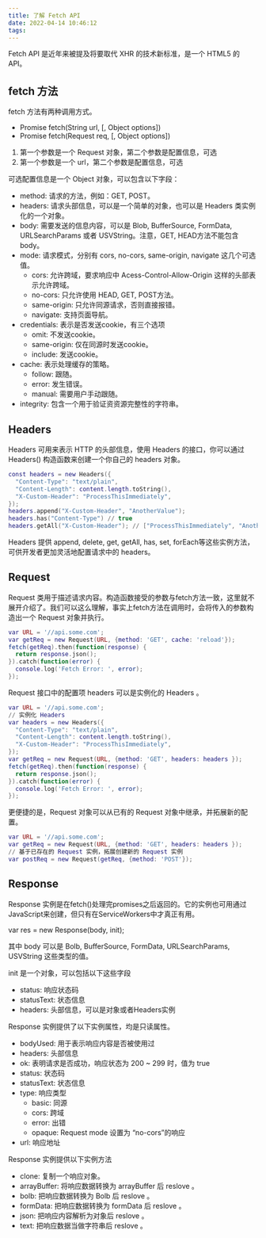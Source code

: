 ```yaml
---
title: 了解 Fetch API
date: 2022-04-14 10:46:12
tags:
---
```

 Fetch API 是近年来被提及将要取代 XHR 的技术新标准，是一个 HTML5 的 API。

 ## fetch 方法
 fetch 方法有两种调用方式。
 * Promise fetch(String url, [, Object options])
 * Promise fetch(Request req, [, Object options])

 1. 第一个参数是一个 Request 对象，第二个参数是配置信息，可选
 2. 第一个参数是一个 url，第二个参数是配置信息，可选

 可选配置信息是一个 Object 对象，可以包含以下字段：
 * method: 请求的方法，例如：GET, POST。
 * headers: 请求头部信息，可以是一个简单的对象，也可以是 Headers 类实例化的一个对象。
 * body: 需要发送的信息内容，可以是 Blob, BufferSource, FormData, URLSearchParams 或者 USVString。注意，GET, HEAD方法不能包含body。
 * mode: 请求模式，分别有 cors, no-cors, same-origin, navigate 这几个可选值。
     - cors: 允许跨域，要求响应中 Acess-Control-Allow-Origin 这样的头部表示允许跨域。
     - no-cors: 只允许使用 HEAD, GET, POST方法。
     - same-origin: 只允许同源请求，否则直接报错。
     - navigate: 支持页面导航。
* credentials: 表示是否发送cookie，有三个选项 
     - omit: 不发送cookie。
     - same-origin: 仅在同源时发送cookie。
     - include: 发送cookie。
* cache: 表示处理缓存的策略。
     - follow: 跟随。
     - error: 发生错误。
     - manual: 需要用户手动跟随。
* integrity: 包含一个用于验证资资源完整性的字符串。

## Headers
Headers 可用来表示 HTTP 的头部信息，使用 Headers 的接口，你可以通过 Headers() 构造函数来创建一个你自己的 headers 对象。

``` lua
const headers = new Headers({
  "Content-Type": "text/plain",
  "Content-Length": content.length.toString(),
  "X-Custom-Header": "ProcessThisImmediately",
});
headers.append("X-Custom-Header", "AnotherValue");
headers.has("Content-Type") // true
headers.getAll("X-Custom-Header"); // ["ProcessThisImmediately", "AnotherValue"]
```
Headers 提供 append, delete, get, getAll, has, set, forEach等这些实例方法，可供开发者更加灵活地配置请求中的 headers。

## Request 
Request 类用于描述请求内容。构造函数接受的参数与fetch方法一致，这里就不展开介绍了。我们可以这么理解，事实上fetch方法在调用时，会将传入的参数构造出一个 Request 对象并执行。
``` lua
var URL = '//api.some.com';
var getReq = new Request(URL, {method: 'GET', cache: 'reload'});
fetch(getReq).then(function(response) {
  return response.json();
}).catch(function(error) {
  console.log('Fetch Error: ', error);
});
```
Request 接口中的配置项 headers 可以是实例化的 Headers 。

``` lua 
var URL = '//api.some.com';
// 实例化 Headers
var headers = new Headers({
  "Content-Type": "text/plain",
  "Content-Length": content.length.toString(),
  "X-Custom-Header": "ProcessThisImmediately",
});
var getReq = new Request(URL, {method: 'GET', headers: headers });
fetch(getReq).then(function(response) {
  return response.json();
}).catch(function(error) {
  console.log('Fetch Error: ', error);
});
```
更便捷的是，Request 对象可以从已有的 Request 对象中继承，并拓展新的配置。
```lua
var URL = '//api.some.com';
var getReq = new Request(URL, {method: 'GET', headers: headers });
// 基于已存在的 Request 实例，拓展创建新的 Request 实例
var postReq = new Request(getReq, {method: 'POST'});
```
## Response
Response 实例是在fetch()处理完promises之后返回的。它的实例也可用通过JavaScript来创建，但只有在ServiceWorkers中才真正有用。

var res = new Response(body, init);

其中 body 可以是 Bolb, BufferSource, FormData, URLSearchParams, USVString 这些类型的值。

init 是一个对象，可以包括以下这些字段
- status: 响应状态码
- statusText: 状态信息
- headers: 头部信息，可以是对象或者Headers实例

Response 实例提供了以下实例属性，均是只读属性。
- bodyUsed: 用于表示响应内容是否被使用过
- headers: 头部信息
- ok: 表明请求是否成功，响应状态为 200 ~ 299 时，值为 true
- status: 状态码
- statusText: 状态信息
- type: 响应类型
    - basic: 同源
    - cors: 跨域
    - error: 出错
    - opaque: Request mode 设置为 “no-cors”的响应
- url: 响应地址

Response 实例提供以下实例方法
* clone: 复制一个响应对象。
* arrayBuffer: 将响应数据转换为 arrayBuffer 后 reslove 。
* bolb: 把响应数据转换为 Bolb 后 reslove 。
* formData: 把响应数据转换为 formData 后 reslove 。
* json: 把响应内容解析为对象后 reslove 。
* text: 把响应数据当做字符串后 reslove 。
